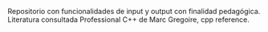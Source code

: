 Repositorio con funcionalidades de input y output con finalidad pedagógica. Literatura consultada Professional C++ de Marc Gregoire, cpp reference.
